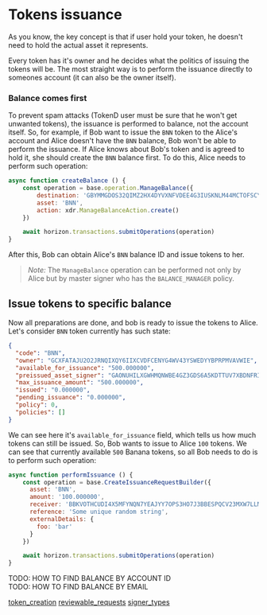 # Tokens issuance

As you know, the key concept is that if user hold your token, he doesn't need to
hold the actual asset it represents.

Every token has it's owner and he decides what the politics of issuing the 
tokens will be. The most straight way is to perform the issuance directly to 
someones account (it can also be the owner itself). 

### Balance comes first

To prevent spam attacks (TokenD user must be sure that he won't get unwanted 
tokens), the issuance is performed to balance, not the account itself. So, for 
example, if Bob want to issue the `BNN` token to the Alice's account and
Alice doesn't have the `BNN` balance, Bob won't be able to perform the 
issuance. If Alice knows about Bob's token and is agreed to hold it, 
she should create the `BNN` balance first. To do this, 
Alice needs to perform such operation: 

```javascript
async function createBalance () {
    const operation = base.operation.ManageBalance({
        destination: 'GBYMMGDOS32QIMZ2HX4DYVXNFVDEE4G3IUSKNLM44MCTOFSCYRPF7KDE', // Alice's account ID
        asset: 'BNN',
        action: xdr.ManageBalanceAction.create()
    })

    await horizon.transactions.submitOperations(operation)
}
```

After this, Bob can obtain Alice's `BNN` balance ID and issue tokens to her.

> *Note:* The `ManageBalance` operation can be performed not only by Alice 
but by master signer who has the `BALANCE_MANAGER` policy. 

## Issue tokens to specific balance

Now all preparations are done, and bob is ready to issue the tokens to Alice. 
Let's consider `BNN` token currently has such state:

```json
{
  "code": "BNN",
  "owner": "GCXFATAJU2O2JRNQIXQY6IIXCVDFCENYG4WV43YSWEDYYBPRPMVAVWIE",
  "available_for_issuance": "500.000000",
  "preissued_asset_signer": "GAONUHILXGWHMQNWBE4GZ3GDS6A5KDTTUV7XBDNFRI2JKAPATWVYFEYJ",
  "max_issuance_amount": "500.000000",
  "issued": "0.000000",
  "pending_issuance": "0.000000",
  "policy": 0,
  "policies": []
}
```

We can see here it's `available_for_issuance` field, which tells us how much 
tokens can still be issued. So, Bob wants to issue to Alice `100` tokens. We 
can see that currently available `500` Banana tokens, so all Bob needs to do is 
to perform such operation:

```javascript
async function performIssuance () {
    const operation = base.CreateIssuanceRequestBuilder({
      asset: 'BNN',
      amount: '100.000000',
      receiver: 'BBKVOTHCUDI4X5MFYNQN7YEAJYY7OPS3HO7J3BBESPQCV23MXW7LLMKR',
      reference: 'Some unique random string',
      externalDetails: {
        foo: 'bar'
      }
    })

    await horizon.transactions.submitOperations(operation)
}
```

TODO: HOW TO FIND BALANCE BY ACCOUNT ID  
TODO: HOW TO FIND BALANCE BY EMAIL

[token_creation](/tech/guides/create_token.md)
[reviewable_requests](/tech/requests/intro.md)
[signer_types](/tech/key_entities/signer.md)
